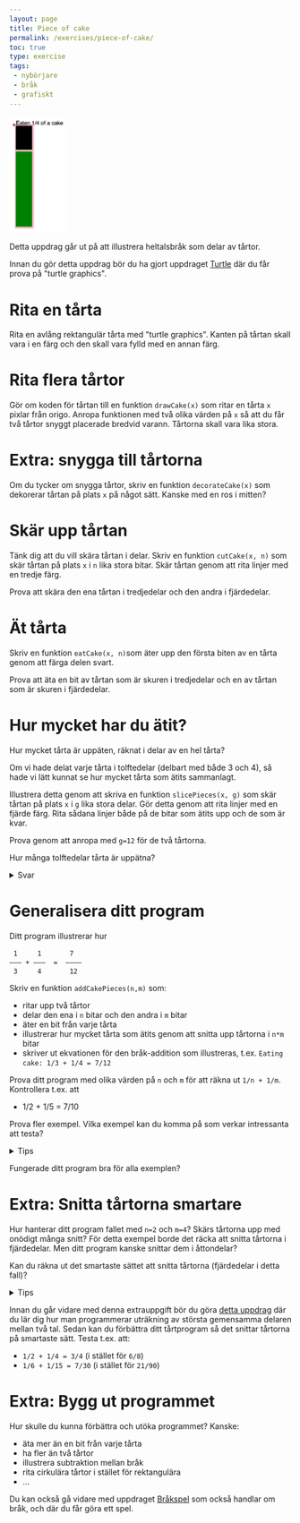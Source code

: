 ```yaml
---
layout: page
title: Piece of cake
permalink: /exercises/piece-of-cake/
toc: true
type: exercise
tags:
 - nybörjare
 - bråk
 - grafiskt
---
```


<img src="cake.png" width="100">

Detta uppdrag går ut på att illustrera heltalsbråk som delar av tårtor.

Innan du gör detta uppdrag bör du ha gjort uppdraget [Turtle](../turtle/README.md) där du får prova på "turtle graphics".

Rita en tårta
=============

Rita en avlång rektangulär tårta med "turtle graphics". Kanten på tårtan skall vara i en färg och den skall vara fylld med en annan färg.

Rita flera tårtor
=================

Gör om koden för tårtan till en funktion `drawCake(x)` som ritar en tårta `x` pixlar från origo. Anropa funktionen med två olika värden på `x` så att du får två tårtor snyggt placerade bredvid varann. Tårtorna skall vara lika stora.

Extra: snygga till tårtorna
===========================

Om du tycker om snygga tårtor, skriv en funktion `decorateCake(x)` som dekorerar tårtan på plats `x` på något sätt. Kanske med en ros i mitten?

Skär upp tårtan
===============

Tänk dig att du vill skära tårtan i delar. Skriv en funktion `cutCake(x, n)` som skär tårtan på plats `x` i `n` lika stora bitar. Skär tårtan genom att rita linjer med en tredje färg.

Prova att skära den ena tårtan i tredjedelar och den andra i fjärdedelar.

Ät tårta
========

Skriv en funktion `eatCake(x, n)`som äter upp den första biten av en tårta genom att färga delen svart.

Prova att äta en bit av tårtan som är skuren i tredjedelar och en av tårtan som är skuren i fjärdedelar.

Hur mycket har du ätit?
=======================

Hur mycket tårta är uppäten, räknat i delar av en hel tårta?

Om vi hade delat varje tårta i tolftedelar (delbart med både 3 och 4), så hade vi lätt kunnat se hur mycket tårta som ätits sammanlagt.

Illustrera detta genom att skriva en funktion `slicePieces(x, g)` som skär tårtan på plats `x` i `g` lika stora delar. Gör detta genom att rita linjer med en fjärde färg. Rita sådana linjer både på de bitar som ätits upp och de som är kvar.

Prova genom att anropa med `g=12` för de två tårtorna.

Hur många tolftedelar tårta är uppätna?

<details>
  <summary markdown="span">
    Svar
  </summary>
  <p>
  7
  </p>
</details>


Generalisera ditt program
=========================

Ditt program illustrerar hur

     1     1       7
    ––– + –––  =  ––––
     3     4       12

Skriv en funktion `addCakePieces(n,m)` som:

* ritar upp två tårtor
* delar den ena i `n` bitar och den andra i `m` bitar
* äter en bit från varje tårta
* illustrerar hur mycket tårta som ätits genom att snitta upp tårtorna i `n*m` bitar
* skriver ut ekvationen för den bråk-addition som illustreras, t.ex. `Eating cake: 1/3 + 1/4 = 7/12`

Prova ditt program med olika värden på `n` och `m` för att räkna ut `1/n + 1/m`. Kontrollera t.ex. att
* 1/2 + 1/5 = 7/10

Prova fler exempel. Vilka exempel kan du komma på som verkar intressanta att testa?
<details>
  <summary markdown="span">
    Tips
  </summary>
  <p>
  <ul>
    <li>Låt n eller m vara lika med 1
    <li>Låt n eller m vara lika med 0
    <li>Låt n eller m vara negativt
    <li>Prova med större värden
    <li>Prova med värden som har gemensamma faktorer, t.ex. n=2 och m=4
  </ul>
  </p>
</details>

Fungerade ditt program bra för alla exemplen?

Extra: Snitta tårtorna smartare
===============================

Hur hanterar ditt program fallet med `n=2` och `m=4`? Skärs tårtorna upp med onödigt många snitt? För detta exempel borde det räcka att snitta tårtorna i fjärdedelar. Men ditt program kanske snittar dem i åttondelar?

Kan du räkna ut det smartaste sättet att snitta tårtorna (fjärdedelar i detta fall)?

<details>
  <summary markdown="span">
    Tips
  </summary>
  <p>
  Vi behöver hitta det minsta talet som går att dela med både n och m. Det kan vi göra genom att först hitta det största talet d som både n och m kan delas med. Det kallas den största gemensamma delaren till n och m, och motsvarar alla de onödiga snitten. Vi behöver inte snitta tårtorna n*m gånger. Det räcker med (n*m)/d gånger.
  </p>
</details>

Innan du går vidare med denna extrauppgift bör du göra [detta uppdrag](../gcd/README.md) där du lär dig hur man programmerar uträkning av största gemensamma delaren mellan två tal. Sedan kan du förbättra ditt tårtprogram så det snittar tårtorna på smartaste sätt. Testa t.ex. att:

* `1/2 + 1/4 = 3/4` (i stället för `6/8`)
* `1/6 + 1/15 = 7/30` (i stället för `21/90`)

Extra: Bygg ut programmet
=========================

Hur skulle du kunna förbättra och utöka programmet? Kanske:

* äta mer än en bit från varje tårta
* ha fler än två tårtor
* illustrera subtraktion mellan bråk
* rita cirkulära tårtor i stället för rektangulära
* ...

Du kan också gå vidare med uppdraget [Bråkspel](../fractions/README.md) som också handlar om bråk, och där du får göra ett spel.
